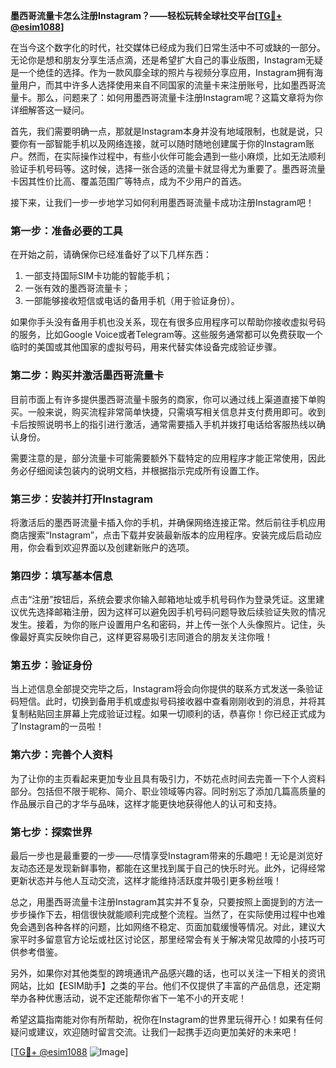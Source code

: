 **墨西哥流量卡怎么注册Instagram？——轻松玩转全球社交平台[[TG💪+ @esim1088](https://t.me/s/esim1088)]**

在当今这个数字化的时代，社交媒体已经成为我们日常生活中不可或缺的一部分。无论你是想和朋友分享生活点滴，还是希望扩大自己的事业版图，Instagram无疑是一个绝佳的选择。作为一款风靡全球的照片与视频分享应用，Instagram拥有海量用户，而其中许多人选择使用来自不同国家的流量卡来注册账号，比如墨西哥流量卡。那么，问题来了：如何用墨西哥流量卡注册Instagram呢？这篇文章将为你详细解答这一疑问。

首先，我们需要明确一点，那就是Instagram本身并没有地域限制，也就是说，只要你有一部智能手机以及网络连接，就可以随时随地创建属于你的Instagram账户。然而，在实际操作过程中，有些小伙伴可能会遇到一些小麻烦，比如无法顺利验证手机号码等。这时候，选择一张合适的流量卡就显得尤为重要了。墨西哥流量卡因其性价比高、覆盖范围广等特点，成为不少用户的首选。

接下来，让我们一步一步地学习如何利用墨西哥流量卡成功注册Instagram吧！

### **第一步：准备必要的工具**
在开始之前，请确保你已经准备好了以下几样东西：
1. 一部支持国际SIM卡功能的智能手机；
2. 一张有效的墨西哥流量卡；
3. 一部能够接收短信或电话的备用手机（用于验证身份）。

如果你手头没有备用手机也没关系，现在有很多应用程序可以帮助你接收虚拟号码的服务，比如Google Voice或者Telegram等。这些服务通常都可以免费获取一个临时的美国或其他国家的虚拟号码，用来代替实体设备完成验证步骤。

### **第二步：购买并激活墨西哥流量卡**
目前市面上有许多提供墨西哥流量卡服务的商家，你可以通过线上渠道直接下单购买。一般来说，购买流程非常简单快捷，只需填写相关信息并支付费用即可。收到卡后按照说明书上的指引进行激活，通常需要插入手机并拨打电话给客服热线以确认身份。

需要注意的是，部分流量卡可能需要额外下载特定的应用程序才能正常使用，因此务必仔细阅读包装内的说明文档，并根据指示完成所有设置工作。

### **第三步：安装并打开Instagram**
将激活后的墨西哥流量卡插入你的手机，并确保网络连接正常。然后前往手机应用商店搜索“Instagram”，点击下载并安装最新版本的应用程序。安装完成后启动应用，你会看到欢迎界面以及创建新账户的选项。

### **第四步：填写基本信息**
点击“注册”按钮后，系统会要求你输入邮箱地址或手机号码作为登录凭证。这里建议优先选择邮箱注册，因为这样可以避免因手机号码问题导致后续验证失败的情况发生。接着，为你的账户设置用户名和密码，并上传一张个人头像照片。记住，头像最好真实反映你自己，这样更容易吸引志同道合的朋友关注你哦！

### **第五步：验证身份**
当上述信息全部提交完毕之后，Instagram将会向你提供的联系方式发送一条验证码短信。此时，切换到备用手机或虚拟号码接收器中查看刚刚收到的消息，并将其复制粘贴回主屏幕上完成验证过程。如果一切顺利的话，恭喜你！你已经正式成为了Instagram的一员啦！

### **第六步：完善个人资料**
为了让你的主页看起来更加专业且具有吸引力，不妨花点时间去完善一下个人资料部分。包括但不限于昵称、简介、职业领域等内容。同时别忘了添加几篇高质量的作品展示自己的才华与品味，这样才能更快地获得他人的认可和支持。

### **第七步：探索世界**
最后一步也是最重要的一步——尽情享受Instagram带来的乐趣吧！无论是浏览好友动态还是发现新鲜事物，都能在这里找到属于自己的快乐时光。此外，记得经常更新状态并与他人互动交流，这样才能维持活跃度并吸引更多粉丝哦！

总之，用墨西哥流量卡注册Instagram其实并不复杂，只要按照上面提到的方法一步步操作下去，相信很快就能顺利完成整个流程。当然了，在实际使用过程中也难免会遇到各种各样的问题，比如网络不稳定、页面加载缓慢等情况。对此，建议大家平时多留意官方论坛或社区讨论区，那里经常会有关于解决常见故障的小技巧可供参考借鉴。

另外，如果你对其他类型的跨境通讯产品感兴趣的话，也可以关注一下相关的资讯网站，比如【ESIM助手】之类的平台。他们不仅提供了丰富的产品信息，还定期举办各种优惠活动，说不定还能帮你省下一笔不小的开支呢！

希望这篇指南能对你有所帮助，祝你在Instagram的世界里玩得开心！如果有任何疑问或建议，欢迎随时留言交流。让我们一起携手迈向更加美好的未来吧！

[[TG💪+ @esim1088](https://t.me/s/esim1088) ![Image](https://i.postimg.cc/4NQfJmqS/Snipaste-2025-05-13-00-14-12.png)]
